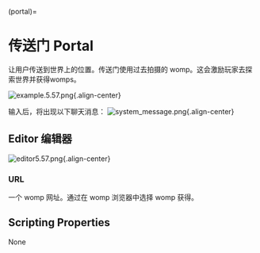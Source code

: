 (portal)=
# 传送门 Portal

让用户传送到世界上的位置。传送门使用过去拍摄的 womp。这会激励玩家去探索世界并获得womps。

![example.5.57.png](https://wiki.cryptovoxels.com/features/[portal]example.5.57.png){.align-center}

输入后，将出现以下聊天消息：
![system_message.png](https://wiki.cryptovoxels.com/features/[portal]system_message.png){.align-center}

## Editor 编辑器

![editor5.57.png](https://wiki.cryptovoxels.com/features/[portal]editor5.57.png){.align-center}

### URL

一个 womp 网址。通过在 womp 浏览器中选择 womp 获得。

## Scripting Properties
None